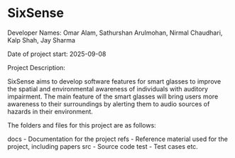 # SixSense 

Developer Names: Omar Alam, Sathurshan Arulmohan, Nirmal Chaudhari, Kalp Shah, Jay Sharma

Date of project start: 2025-09-08

Project Description:

SixSense aims to develop software features for smart glasses to improve the spatial and environmental awareness of individuals with auditory impairment. The main feature of the smart glasses will bring users more awareness to their surroundings by alerting them to audio sources of hazards in their environment. 

The folders and files for this project are as follows:

docs - Documentation for the project
refs - Reference material used for the project, including papers
src - Source code
test - Test cases
etc.